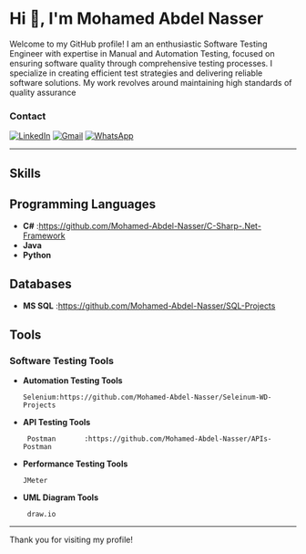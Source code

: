 # Hi 👋, I'm Mohamed Abdel Nasser

Welcome to my GitHub profile! I am an enthusiastic Software Testing Engineer with expertise in Manual and Automation Testing,
focused on ensuring software quality through comprehensive testing processes.
I specialize in creating efficient test strategies and delivering reliable software solutions. My work revolves around maintaining high standards of quality assurance





### Contact 
[![LinkedIn](https://img.shields.io/badge/LinkedIn-blue?style=for-the-badge&logo=linkedin)](https://www.linkedin.com/in/mohamed-abdel-nasser-75014019a/)
[![Gmail](https://img.shields.io/badge/Email-red?style=for-the-badge&logo=gmail&logoColor=white)](mailto:m.a.nasser113@gmail.com)
[![WhatsApp](https://img.shields.io/badge/WhatsApp-green?style=for-the-badge&logo=whatsapp&logoColor=white)](http://wa.me/+201018127745)

---

## Skills

## Programming Languages
- **C#**           :https://github.com/Mohamed-Abdel-Nasser/C-Sharp-.Net-Framework
- **Java**
- **Python**

## Databases
- **MS SQL**       :https://github.com/Mohamed-Abdel-Nasser/SQL-Projects

## Tools
### Software Testing Tools

- **Automation Testing Tools**
  
      Selenium:https://github.com/Mohamed-Abdel-Nasser/Seleinum-WD-Projects
     
- **API Testing Tools**
  
       Postman       :https://github.com/Mohamed-Abdel-Nasser/APIs-Postman

- **Performance Testing Tools**
  
      JMeter

- **UML Diagram Tools**
  
       draw.io

---

  Thank you for visiting my profile!

